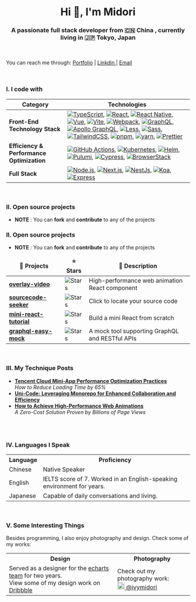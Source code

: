 <h1 align="center">Hi 👋, I'm Midori<a href="#"><a/></h1>
<h3 align="center">A passionate full stack developer from 🇨🇳 <b>China</b> , currently living in 🇯🇵 <b>Tokyo, Japan</b></h3>

　<p>You can reach me through: <a href="https://midori-portfolio.vercel.app/">Portfolio</a>   | <a href="https://www.linkedin.com/in/yu-tian-535a89262/">Linkdin </a>  |  <a href="mailto:ceadatian@gmail.com">Email</a> </p>


<br>
<h3>I. I code with</h3>

<table>
  <thead>
    <tr>
      <th>Category</th>
      <th>Technologies</th>
    </tr>
  </thead>
  <tbody>
    <tr>
      <td><b>Front-End Technology Stack</b></td>
      <td>
        <a href="https://www.typescriptlang.org/" target="_blank"><img alt="TypeScript" src="https://img.shields.io/badge/-TypeScript-3178C6?style=flat-square&logo=typescript&logoColor=white" /></a>,
        <a href="https://reactjs.org/" target="_blank"><img alt="React" src="https://img.shields.io/badge/-React-61DAFB?style=flat-square&logo=react&logoColor=white" /></a>, 
        <a href="https://reactnative.dev/" target="_blank"><img alt="React Native" src="https://img.shields.io/badge/-React_Native-61DAFB?style=flat-square&logo=react&logoColor=white" /></a>, 
        <a href="https://vuejs.org/" target="_blank"><img alt="Vue" src="https://img.shields.io/badge/-Vue-4FC08D?style=flat-square&logo=vuedotjs&logoColor=white" /></a>,
        <a href="https://vitejs.dev/" target="_blank"><img alt="Vite" src="https://img.shields.io/badge/-Vite-646CFF?style=flat-square&logo=vite&logoColor=white" /></a>,
        <a href="https://webpack.js.org/" target="_blank"><img alt="Webpack" src="https://img.shields.io/badge/-Webpack-8DD6F9?style=flat-square&logo=webpack&logoColor=white" /></a>, 
        <a href="https://graphql.org/" target="_blank"><img alt="GraphQL" src="https://img.shields.io/badge/-GraphQL-E10098?style=flat-square&logo=graphql&logoColor=white" /></a>, 
        <a href="https://www.apollographql.com/" target="_blank"><img alt="Apollo GraphQL" src="https://img.shields.io/badge/-Apollo%20GraphQL-311C87?style=flat-square&logo=apollo-graphql&logoColor=white" /></a>, 
        <a href="http://lesscss.org/" target="_blank"><img alt="Less" src="https://img.shields.io/badge/-Less-1D365D?style=flat-square&logo=less&logoColor=white" /></a>, 
        <a href="https://sass-lang.com/" target="_blank"><img alt="Sass" src="https://img.shields.io/badge/-Sass-CC6699?style=flat-square&logo=sass&logoColor=white" /></a>, 
        <a href="https://tailwindcss.com/" target="_blank"><img alt="TailwindCSS" src="https://img.shields.io/badge/-TailwindCSS-38B2AC?style=flat-square&logo=tailwindcss&logoColor=white" /></a>, 
        <a href="https://pnpm.io/" target="_blank"><img alt="pnpm" src="https://img.shields.io/badge/-pnpm-F69220?style=flat-square&logo=pnpm&logoColor=white" /></a>, 
        <a href="https://yarnpkg.com/" target="_blank"><img alt="yarn" src="https://img.shields.io/badge/-yarn-2C8EBB?style=flat-square&logo=yarn&logoColor=white" /></a>, 
        <a href="https://prettier.io/" target="_blank"><img alt="Prettier" src="https://img.shields.io/badge/-Prettier-F7B93E?style=flat-square&logo=prettier&logoColor=white" /></a>
      </td>
    </tr>
    <tr>
      <td><b>Efficiency & Performance Optimization</b></td>
      <td>
        <a href="https://github.com/features/actions" target="_blank"><img alt="GitHub Actions" src="https://img.shields.io/badge/-Github_Actions-2088FF?style=flat-square&logo=github-actions&logoColor=white" /></a>, 
        <a href="https://kubernetes.io/" target="_blank"><img alt="Kubernetes" src="https://img.shields.io/badge/-Kubernetes-326CE5?style=flat-square&logo=kubernetes&logoColor=white" /></a>,
        <a href="https://helm.sh/" target="_blank"><img alt="Helm" src="https://img.shields.io/badge/-Helm -0F1689?style=flat-square&logo=helm&logoColor=white" /></a>,
        <a href="https://www.pulumi.com/" target="_blank"><img alt="Pulumi" src="https://img.shields.io/badge/-Pulumi-775CC7?style=flat-square&logo=pulumi&logoColor=white" /></a>,
        <a href="https://www.cypress.io/" target="_blank"><img alt="Cypress" src="https://img.shields.io/badge/-Cypress-17202C?style=flat-square&logo=cypress&logoColor=white" /></a>,
        <a href="https://www.browserstack.com/" target="_blank"><img alt="BrowserStack" src="https://img.shields.io/badge/-BrowserStack-1A6BFF?style=flat-square&logo=browserstack&logoColor=white" /></a>
      </td>
    </tr>
    <tr>
      <td><b>Full Stack</b></td>
      <td>
        <a href="https://nodejs.org/" target="_blank"><img alt="Node.js" src="https://img.shields.io/badge/-Node.js-339933?style=flat-square&logo=Node.js&logoColor=white" /></a>, 
        <a href="https://nextjs.org/" target="_blank"><img alt="Next.js" src="https://img.shields.io/badge/-Next.js-000000?style=flat-square&logo=nextdotjs&logoColor=white" /></a>,
        <a href="https://nestjs.com/" target="_blank"><img alt="NestJs" src="https://img.shields.io/badge/-NestJs-E0234E?style=flat-square&logo=nestjs&logoColor=white" /></a>,
        <a href="https://koajs.com/" target="_blank"><img alt="Koa" src="https://img.shields.io/badge/-Koa-33333D?style=flat-square&logo=koa&logoColor=white" /></a>,
        <a href="https://expressjs.com/" target="_blank"><img alt="Express" src="https://img.shields.io/badge/-Express-000000?style=flat-square&logo=express&logoColor=white" /></a>
      </td>
    </tr>
  </tbody>
</table>
<br>
<h3>II. Open source projects</h3>

- **NOTE** : You can **fork** and **contribute** to any of the projects 
<h3>II. Open source projects</h3>

- **NOTE** : You can **fork** and **contribute** to any of the projects 

<table>
  <thead align="center">
    <tr border: none;>
      <td><b>🎁 Projects</b></td>
      <td><b>⭐ Stars</b></td>
      <td><b>📜 Description</b></td>
    </tr>
  </thead>
  <tbody>
    <tr>
      <td><a href="https://github.com/midori-profile/overlay-video"><b>overlay-video</b></a></td>
      <td><img alt="Stars" src="https://img.shields.io/github/stars/midori-profile/overlay-video?style=flat-square&labelColor=343b41"/></td>
      <td>High-performance web animation React component</td>
    </tr>
    <tr>
      <td><a href="https://github.com/midori-profile/sourcecode-seeker"><b>sourcecode-seeker</b></a></td>
      <td><img alt="Stars" src="https://img.shields.io/github/stars/midori-profile/sourcecode-seeker?style=flat-square&labelColor=343b41"/></td>
      <td>Click to locate your source code</td>
    </tr>
    <tr>
      <td><a href="https://github.com/midori-profile/mini-react-tutorial"><b>mini-react-tutorial</b></a></td>
      <td><img alt="Stars" src="https://img.shields.io/github/stars/midori-profile/mini-react-tutorial?style=flat-square&labelColor=343b41"/></td>
      <td>Build a mini React from scratch</td>
    </tr>
    <tr>
      <td><a href="https://github.com/midori-profile/graphql-easy-mock"><b>graphql-easy-mock</b></a></td>
      <td><img alt="Stars" src="https://img.shields.io/github/stars/midori-profile/graphql-easy-mock?style=flat-square&labelColor=343b41"/></td>
      <td>A mock tool supporting GraphQL and RESTful APIs</td>
    </tr>
  </tbody>
</table>

<br>
<h3>III. My Technique Posts</h3>
<ul>
  <li>
    <a href="https://midori-portfolio.vercel.app/blog/performance"><b>Tencent Cloud Mini-App Performance Optimization Practices</b></a><br/>
    <i>How to Reduce Loading Time by 65%</i>
  </li>
  <li>
    <a href="https://midori-portfolio.vercel.app/blog/uni-code"><b>Uni-Code: Leveraging Monorepo for Enhanced Collaboration and Efficiency</b></a>
  </li>
  <li>
    <a href="https://midori-portfolio.vercel.app/blog/web-animation"><b>How to Achieve High-Performance Web Animations</b></a><br/>
    <i>A Zero-Cost Solution Proven by Billions of Page Views</i>
  </li>
</ul>
<br>

<br>
<h3>IV. Languages I Speak</h3>
<table>
  <tr>
    <th>Language</th>
    <th>Proficiency</th>
  </tr>
  <tr>
    <td>Chinese</td>
    <td>Native Speaker</td>
  </tr>
  <tr>
    <td>English</td>
    <td>IELTS score of 7. Worked in an English-speaking environment for years.</td>
  </tr>
  <tr>
    <td>Japanese</td>
    <td>Capable of daily conversations and living.</td>
  </tr>
</table>
<br>
<h3>V. Some Interesting Things</h3>
<p>Besides programming, I also enjoy photography and design. Check some of my works:</p>

<table>
  <tr>
    <th>Design</th>
    <th>Photography</th>
  </tr>
  <tr>
    <td>
      Served as a designer for the <a href="https://echarts.apache.org/" target="_blank">echarts team</a> for two years. <br>View some of my design work on 
      <a href="https://dribbble.com/midori123321" target="_blank">Dribbble</a>
    </td>
    <td>
      Check out my photography work: <br>
      <a href="https://www.instagram.com/ivymidori/" target="_blank"><img src="https://upload.wikimedia.org/wikipedia/commons/thumb/e/e7/Instagram_logo_2016.svg/1024px-Instagram_logo_2016.svg.png" width="20"/> @ivymidori</a>
    </td>
  </tr>
</table>
